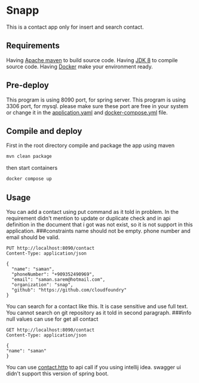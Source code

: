 # Snapp

This is a contact app only for insert and search contact.

## Requirements

Having [Apache maven](https://maven.apache.org/) to build source code.
Having [JDK 8](https://openjdk.java.net/install/) to compile source code.
Having [Docker](https://docs.docker.com/install/) make your environment ready.

## Pre-deploy
This program is using 8090 port, for spring server.
This program is using 3306 port, for mysql.
please make sure these port are free in your system or change it in the [application.yaml](src/main/resources/application.yaml) and [docker-compose.yml](docker-compose.yml) file.

## Compile and deploy
First in the root directory
compile and package the app using maven
```bash
mvn clean package
```
then start containers
```bash
docker compose up
```
## Usage

You can add a contact using put command as it told in problem. In the requirement didn't mention to update or duplicate check and in api definition in the document that i got was not exist, so it is not support in this application.
###constraints
name should not be empty.
phone number and email should be valid.
```http request
PUT http://localhost:8090/contact
Content-Type: application/json

{
  "name": "saman",
  "phoneNumber": "+909352490969",
  "email": "saman.sarem@hotmail.com",
  "organization": "snap",
  "github": "https://github.com/cloudfoundry"
}
```
You can search for a contact like this. It is case sensitive and use full text. You cannot search on git repository as it told in second paragraph.
###info
null values can use for get all contact
```http request
GET http://localhost:8090/contact
Content-Type: application/json

{
"name": "saman"
}
```
You can use [contact.http](src/main/resources/contact.http) to api call if you using intellij idea.
swagger ui didn't support this version of spring boot.
